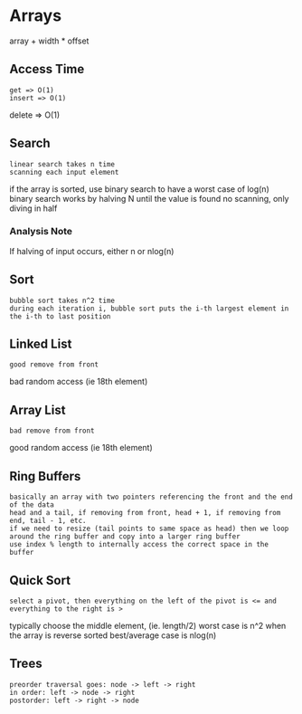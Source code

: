 # Arrays
array + width * offset

## Access Time
    get => O(1)
    insert => O(1)
delete => O(1)

## Search
    linear search takes n time
    scanning each input element
if the array is sorted, use binary search to have a worst case of log(n)
    binary search works by halving N until the value is found
    no scanning, only diving in half

### Analysis Note
If halving of input occurs, either n or nlog(n)

## Sort
    bubble sort takes n^2 time
    during each iteration i, bubble sort puts the i-th largest element in the i-th to last position

## Linked List
    good remove from front
bad random access (ie 18th element)

## Array List
    bad remove from front
good random access (ie 18th element)

## Ring Buffers
    basically an array with two pointers referencing the front and the end of the data
    head and a tail, if removing from front, head + 1, if removing from end, tail - 1, etc.
    if we need to resize (tail points to same space as head) then we loop around the ring buffer and copy into a larger ring buffer
    use index % length to internally access the correct space in the buffer

## Quick Sort
    select a pivot, then everything on the left of the pivot is <= and everything to the right is >
typically choose the middle element, (ie. length/2)
    worst case is n^2 when the array is reverse sorted
best/average case is nlog(n)

## Trees
    preorder traversal goes: node -> left -> right
    in order: left -> node -> right
    postorder: left -> right -> node
